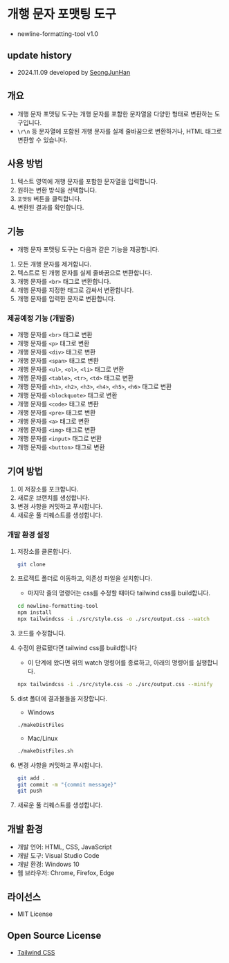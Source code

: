 # 개행 문자 포맷팅 도구

- newline-formatting-tool v1.0

## update history

- 2024.11.09 developed by [SeongJunHan](https://github.com/fclipse)

## 개요

- 개행 문자 포맷팅 도구는 개행 문자를 포함한 문자열을 다양한 형태로 변환하는 도구입니다.
- `\r\n` 등 문자열에 포함된 개행 문자를 실제 줄바꿈으로 변환하거나, HTML 태그로 변환할 수 있습니다.

## 사용 방법

1. 텍스트 영역에 개행 문자를 포함한 문자열을 입력합니다.
2. 원하는 변환 방식을 선택합니다.
3. `포맷팅` 버튼을 클릭합니다.
4. 변환된 결과를 확인합니다.

## 기능

- 개행 문자 포맷팅 도구는 다음과 같은 기능을 제공합니다.

1. 모든 개행 문자를 제거합니다.
2. 텍스트로 된 개행 문자를 실제 줄바꿈으로 변환합니다.
3. 개행 문자를 `<br>` 태그로 변환합니다.
4. 개행 문자를 지정한 태그로 감싸서 변환합니다.
5. 개행 문자를 입력한 문자로 변환합니다.

### 제공예정 기능 (개발중)

  - 개행 문자를 `<br>` 태그로 변환
  - 개행 문자를 `<p>` 태그로 변환
  - 개행 문자를 `<div>` 태그로 변환
  - 개행 문자를 `<span>` 태그로 변환
  - 개행 문자를 `<ul>`, `<ol>`, `<li>` 태그로 변환
  - 개행 문자를 `<table>`, `<tr>`, `<td>` 태그로 변환
  - 개행 문자를 `<h1>`, `<h2>`, `<h3>`, `<h4>`, `<h5>`, `<h6>` 태그로 변환
  - 개행 문자를 `<blockquote>` 태그로 변환
  - 개행 문자를 `<code>` 태그로 변환
  - 개행 문자를 `<pre>` 태그로 변환
  - 개행 문자를 `<a>` 태그로 변환
  - 개행 문자를 `<img>` 태그로 변환
  - 개행 문자를 `<input>` 태그로 변환
  - 개행 문자를 `<button>` 태그로 변환

## 기여 방법

1. 이 저장소를 포크합니다.
2. 새로운 브랜치를 생성합니다.
3. 변경 사항을 커밋하고 푸시합니다.
4. 새로운 풀 리퀘스트를 생성합니다.

### 개발 환경 설정

1. 저장소를 클론합니다.

    ```bash
    git clone
    ```

2. 프로젝트 폴더로 이동하고, 의존성 파일을 설치합니다.
    - 마지막 줄의 명령어는 css를 수정할 때마다 tailwind css를 build합니다.

    ```bash
    cd newline-formatting-tool
    npm install
    npx tailwindcss -i ./src/style.css -o ./src/output.css --watch
    ```

3. 코드를 수정합니다.

4. 수정이 완료됐다면 tailwind css를 build합니다
    - 이 단계에 왔다면 위의 watch 명령어를 종료하고, 아래의 명령어를 실행합니다.

    ```bash
    npx tailwindcss -i ./src/style.css -o ./src/output.css --minify
    ```

5. dist 폴더에 결과물들을 저장합니다.
    - Windows

    ```bash
    ./makeDistFiles
    ```

    - Mac/Linux

    ```bash
    ./makeDistFiles.sh
    ```

6. 변경 사항을 커밋하고 푸시합니다.

    ```bash
    git add .
    git commit -m "{commit message}"
    git push
    ```

7. 새로운 풀 리퀘스트를 생성합니다.

## 개발 환경

- 개발 언어: HTML, CSS, JavaScript
- 개발 도구: Visual Studio Code
- 개발 환경: Windows 10
- 웹 브라우저: Chrome, Firefox, Edge

## 라이선스

- MIT License

## Open Source License

- [Tailwind CSS](https://github.com/tailwindlabs/tailwindcss)